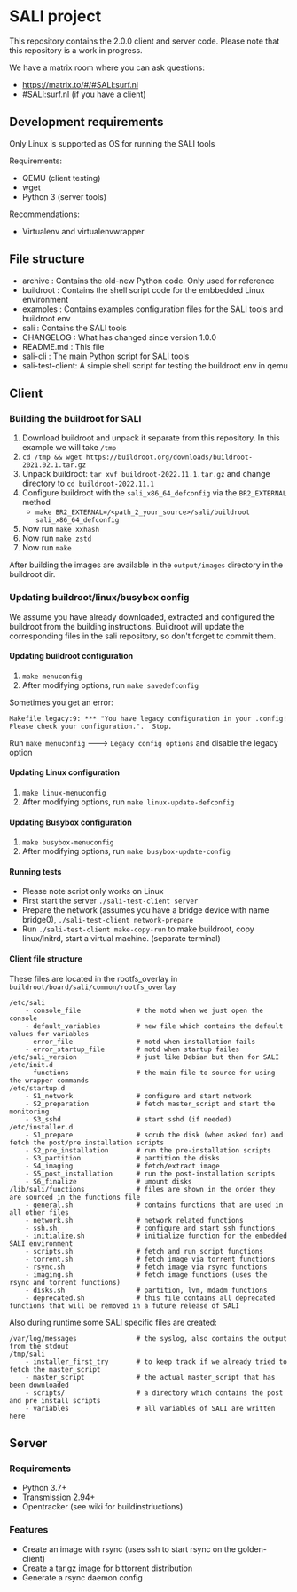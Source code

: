 # SALI project
This repository contains the 2.0.0 client and server code. Please note that this repository is a work in progress.

We have a matrix room where you can ask questions:
 * https://matrix.to/#/#SALI:surf.nl
 * #SALI:surf.nl (if you have a client)

## Development requirements
Only Linux is supported as OS for running the SALI tools

Requirements:
 * QEMU (client testing)
 * wget
 * Python 3 (server tools)

Recommendations:
 * Virtualenv and virtualenvwrapper

## File structure
 * archive      : Contains the old-new Python code. Only used for reference
 * buildroot    : Contains the shell script code for the embbedded Linux environment
 * examples     : Contains examples configuration files for the SALI tools and buildroot env
 * sali         : Contains the SALI tools
 * CHANGELOG    : What has changed since version 1.0.0
 * README.md    : This file
 * sali-cli     : The main Python script for SALI tools
 * sali-test-client: A simple shell script for testing the buildroot env in qemu

## Client

### Building the buildroot for SALI
 1. Download buildroot and unpack it separate from this repository. In this example we will take `/tmp`
 2. `cd /tmp && wget https://buildroot.org/downloads/buildroot-2021.02.1.tar.gz`
 3. Unpack buildroot: `tar xvf buildroot-2022.11.1.tar.gz` and change directory to `cd buildroot-2022.11.1`
 4. Configure buildroot with the `sali_x86_64_defconfig` via the `BR2_EXTERNAL` method
    * `make BR2_EXTERNAL=/<path_2_your_source>/sali/buildroot sali_x86_64_defconfig`
 5. Now run `make xxhash`
 5. Now run `make zstd`
 5. Now run `make`

After building the images are available in the `output/images` directory in the buildroot dir.

### Updating buildroot/linux/busybox config
We assume you have already downloaded, extracted and configured the buildroot from the building instructions. Buildroot will update the corresponding files in the sali repository, so don't forget to commit them.

#### Updating buildroot configuration
 1. `make menuconfig`
 2. After modifying options, run `make savedefconfig`

Sometimes you get an error:
```
Makefile.legacy:9: *** "You have legacy configuration in your .config! Please check your configuration.".  Stop. 
```
Run `make menuconfig` ---> `Legacy config options` and disable the legacy option
   
#### Updating Linux configuration
 1. `make linux-menuconfig`
 2. After modifying options, run `make linux-update-defconfig`

 #### Updating Busybox configuration
 1. `make busybox-menuconfig`
 2. After modifying options, run `make busybox-update-config`

#### Running tests
 * Please note script only works on Linux
 * First start the server `./sali-test-client server`
 * Prepare the network (assumes you have a bridge device with name bridge0), `./sali-test-client network-prepare`
 * Run `./sali-test-client make-copy-run` to make buildroot, copy linux/initrd, start a virtual machine. (separate terminal)

#### Client file structure

These files are located in the rootfs_overlay in `buildroot/board/sali/common/rootfs_overlay`

```
/etc/sali
    - console_file              # the motd when we just open the console
    - default_variables         # new file which contains the default values for variables
    - error_file                # motd when installation fails
    - error_startup_file        # motd when startup failes
/etc/sali_version               # just like Debian but then for SALI
/etc/init.d
    - functions                 # the main file to source for using the wrapper commands
/etc/startup.d
    - S1_network                # configure and start network
    - S2_preparation            # fetch master_script and start the monitoring
    - S3_sshd                   # start sshd (if needed)
/etc/installer.d
    - S1_prepare                # scrub the disk (when asked for) and fetch the post/pre installation scripts
    - S2_pre_installation       # run the pre-installation scripts
    - S3_partition              # partition the disks
    - S4_imaging                # fetch/extract image
    - S5_post_installation      # run the post-installation scripts
    - S6_finalize               # umount disks
/lib/sali/functions             # files are shown in the order they are sourced in the functions file
    - general.sh                # contains functions that are used in all other files
    - network.sh                # network related functions
    - ssh.sh                    # configure and start ssh functions
    - initialize.sh             # initialize function for the embedded SALI environment
    - scripts.sh                # fetch and run script functions
    - torrent.sh                # fetch image via torrent functions
    - rsync.sh                  # fetch image via rsync functions
    - imaging.sh                # fetch image functions (uses the rsync and torrent functions)
    - disks.sh                  # partition, lvm, mdadm functions
    - deprecated.sh             # this file contains all deprecated functions that will be removed in a future release of SALI
```

Also during runtime some SALI specific files are created:
```
/var/log/messages               # the syslog, also contains the output from the stdout
/tmp/sali
    - installer_first_try       # to keep track if we already tried to fetch the master_script
    - master_script             # the actual master_script that has been downloaded
    - scripts/                  # a directory which contains the post and pre install scripts
    - variables                 # all variables of SALI are written here
```

## Server

### Requirements
 * Python 3.7+
 * Transmission 2.94+
 * Opentracker (see wiki for buildinstriuctions)

### Features
 * Create an image with rsync (uses ssh to start rsync on the golden-client)
 * Create a tar.gz image for bittorrent distribution
 * Generate a rsync daemon config
